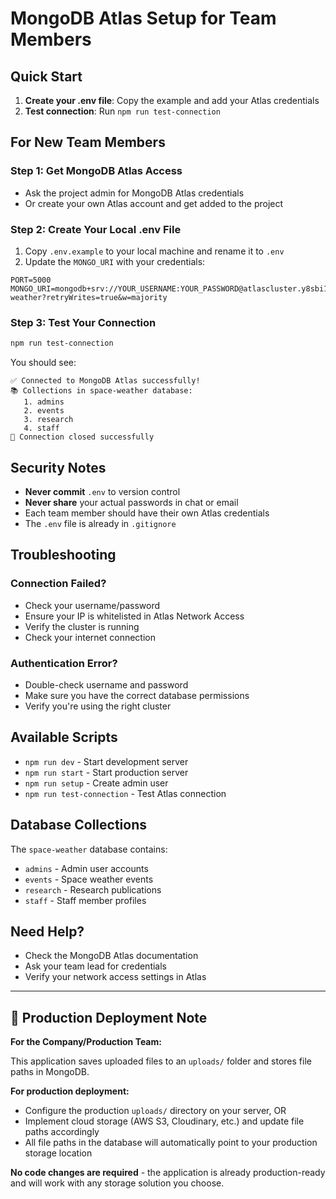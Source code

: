 # MongoDB Atlas Setup for Team Members

## Quick Start

1. **Create your .env file**: Copy the example and add your Atlas credentials
2. **Test connection**: Run `npm run test-connection`

## For New Team Members

### Step 1: Get MongoDB Atlas Access
- Ask the project admin for MongoDB Atlas credentials
- Or create your own Atlas account and get added to the project

### Step 2: Create Your Local .env File
1. Copy `.env.example` to your local machine and rename it to `.env`
2. Update the `MONGO_URI` with your credentials:

```
PORT=5000
MONGO_URI=mongodb+srv://YOUR_USERNAME:YOUR_PASSWORD@atlascluster.y8sbi1n.mongodb.net/space-weather?retryWrites=true&w=majority
```

### Step 3: Test Your Connection
```bash
npm run test-connection
```

You should see:
```
✅ Connected to MongoDB Atlas successfully!
📚 Collections in space-weather database:
   1. admins
   2. events
   3. research
   4. staff
🔌 Connection closed successfully
```

## Security Notes

- **Never commit** `.env` to version control
- **Never share** your actual passwords in chat or email
- Each team member should have their own Atlas credentials
- The `.env` file is already in `.gitignore`

## Troubleshooting

### Connection Failed?
- Check your username/password
- Ensure your IP is whitelisted in Atlas Network Access
- Verify the cluster is running
- Check your internet connection

### Authentication Error?
- Double-check username and password
- Make sure you have the correct database permissions
- Verify you're using the right cluster

## Available Scripts

- `npm run dev` - Start development server
- `npm run start` - Start production server
- `npm run setup` - Create admin user
- `npm run test-connection` - Test Atlas connection

## Database Collections

The `space-weather` database contains:
- `admins` - Admin user accounts
- `events` - Space weather events
- `research` - Research publications
- `staff` - Staff member profiles

## Need Help?

- Check the MongoDB Atlas documentation
- Ask your team lead for credentials
- Verify your network access settings in Atlas

---

## 🚀 **Production Deployment Note**

**For the Company/Production Team:**

This application saves uploaded files to an `uploads/` folder and stores file paths in MongoDB. 

**For production deployment:**
- Configure the production `uploads/` directory on your server, OR
- Implement cloud storage (AWS S3, Cloudinary, etc.) and update file paths accordingly
- All file paths in the database will automatically point to your production storage location

**No code changes are required** - the application is already production-ready and will work with any storage solution you choose.
